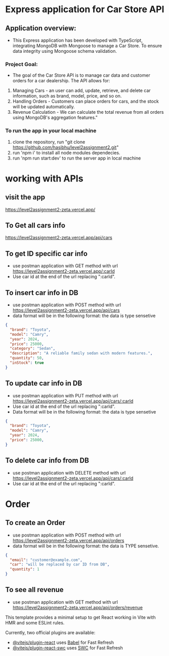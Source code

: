 # Express application for Car Store API

## Application overview: 
* This Express application has been developed  with TypeScript, integrating MongoDB with Mongoose to manage a Car Store. To ensure data integrity using Mongoose schema validation.

### Project Goal:
* The goal of the Car Store API is to manage car data and customer orders for a car dealership. The API allows for:
1. Managing Cars - an user can add, update, retrieve, and delete car information, such as brand, model, price, and so on.
2. Handling Orders - Customers can place orders for cars, and the stock will be updated automatically.
3. Revenue Calculation - We can calculate the total revenue from all orders using MongoDB's aggregation features."



### To run the app in your local machine 
1. clone the repository, run "git clone https://github.com/hasibhu/level2assignment2.git"
2. run 'npm i' to install all node modules dependecies. 
3. run 'npm run start:dev' to run the server app in local machine 


# working with APIs

## visit the app
 https://level2assignment2-zeta.vercel.app/

## To Get all cars info
 https://level2assignment2-zeta.vercel.app/api/cars

 ## To get ID specific car info
* use postman application with GET method with url https://level2assignment2-zeta.vercel.app/:carId
* Use car id at the end of the url replacing ":carId". 


## To insert car info in DB
* use postman application with POST method with url https://level2assignment2-zeta.vercel.app/api/cars
* data format will be in the following format: the data is type sensetive 
```json
{
  "brand": "Toyota",
  "model": "Camry",
  "year": 2024,
  "price": 25000,
  "category": "Sedan",
  "description": "A reliable family sedan with modern features.",
  "quantity": 50,
  "inStock": true
}
```

## To update car info in DB

* use postman application with PUT method with url https://level2assignment2-zeta.vercel.app/api/cars/:carId
* Use car id at the end of the url replacing ":carId". 
* Data format will be in the following format: the data is type sensetive 
```json
{
  "brand": "Toyota",
  "model": "Camry",
  "year": 2024,
  "price": 25000,
}
```

## To delete car info from DB

* use postman application with DELETE method with url https://level2assignment2-zeta.vercel.app/api/cars/:carId
* Use car id at the end of the url replacing ":carId". 


# Order

## To create an Order 
* use postman application with POST method with url https://level2assignment2-zeta.vercel.app/api/orders
* data format will be in the following format: the data is TYPE sensetive. 

```json
{
  "email": "customer@example.com",
  "car": "will be replaced by car ID from DB",
  "quantity": 1
}
```


## To see all revenue  
* use postman application with GET method with url https://level2assignment2-zeta.vercel.app/api/orders/revenue




This template provides a minimal setup to get React working in Vite with HMR and some ESLint rules.

Currently, two official plugins are available:

- [@vitejs/plugin-react](https://github.com/vitejs/vite-plugin-react/blob/main/packages/plugin-react/README.md) uses [Babel](https://babeljs.io/) for Fast Refresh
- [@vitejs/plugin-react-swc](https://github.com/vitejs/vite-plugin-react-swc) uses [SWC](https://swc.rs/) for Fast Refresh
